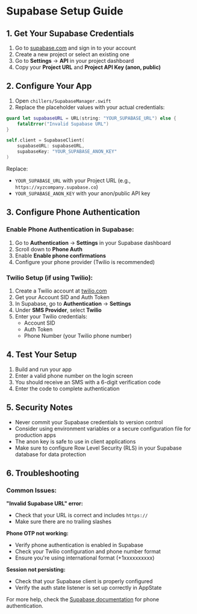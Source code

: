 # Supabase Setup Guide

## 1. Get Your Supabase Credentials

1. Go to [supabase.com](https://supabase.com) and sign in to your account
2. Create a new project or select an existing one
3. Go to **Settings** → **API** in your project dashboard
4. Copy your **Project URL** and **Project API Key (anon, public)**

## 2. Configure Your App

1. Open `chillers/SupabaseManager.swift`
2. Replace the placeholder values with your actual credentials:

```swift
guard let supabaseURL = URL(string: "YOUR_SUPABASE_URL") else {
    fatalError("Invalid Supabase URL")
}

self.client = SupabaseClient(
    supabaseURL: supabaseURL,
    supabaseKey: "YOUR_SUPABASE_ANON_KEY"
)
```

Replace:
- `YOUR_SUPABASE_URL` with your Project URL (e.g., `https://xyzcompany.supabase.co`)
- `YOUR_SUPABASE_ANON_KEY` with your anon/public API key

## 3. Configure Phone Authentication

### Enable Phone Authentication in Supabase:

1. Go to **Authentication** → **Settings** in your Supabase dashboard
2. Scroll down to **Phone Auth**
3. Enable **Enable phone confirmations**
4. Configure your phone provider (Twilio is recommended)

### Twilio Setup (if using Twilio):

1. Create a Twilio account at [twilio.com](https://twilio.com)
2. Get your Account SID and Auth Token
3. In Supabase, go to **Authentication** → **Settings**
4. Under **SMS Provider**, select **Twilio**
5. Enter your Twilio credentials:
   - Account SID
   - Auth Token  
   - Phone Number (your Twilio phone number)

## 4. Test Your Setup

1. Build and run your app
2. Enter a valid phone number on the login screen
3. You should receive an SMS with a 6-digit verification code
4. Enter the code to complete authentication

## 5. Security Notes

- Never commit your Supabase credentials to version control
- Consider using environment variables or a secure configuration file for production apps
- The anon key is safe to use in client applications
- Make sure to configure Row Level Security (RLS) in your Supabase database for data protection

## 6. Troubleshooting

### Common Issues:

**"Invalid Supabase URL" error:**
- Check that your URL is correct and includes `https://`
- Make sure there are no trailing slashes

**Phone OTP not working:**
- Verify phone authentication is enabled in Supabase
- Check your Twilio configuration and phone number format
- Ensure you're using international format (+1xxxxxxxxxx)

**Session not persisting:**
- Check that your Supabase client is properly configured
- Verify the auth state listener is set up correctly in AppState

For more help, check the [Supabase documentation](https://supabase.com/docs/guides/auth/phone-login/twilio) for phone authentication. 